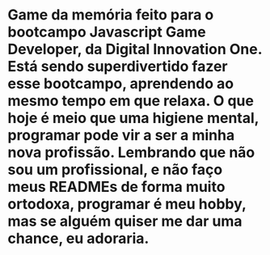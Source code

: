# Game da memória feito para o bootcampo Javascript Game Developer, da Digital Innovation One. Está sendo superdivertido fazer esse bootcampo, aprendendo ao mesmo tempo em que relaxa. O que hoje é meio que uma higiene mental, programar pode vir a ser a minha nova profissão. Lembrando que não sou um profissional, e não faço meus READMEs de forma muito ortodoxa, programar é meu hobby, mas se alguém quiser me dar uma chance, eu adoraria.
